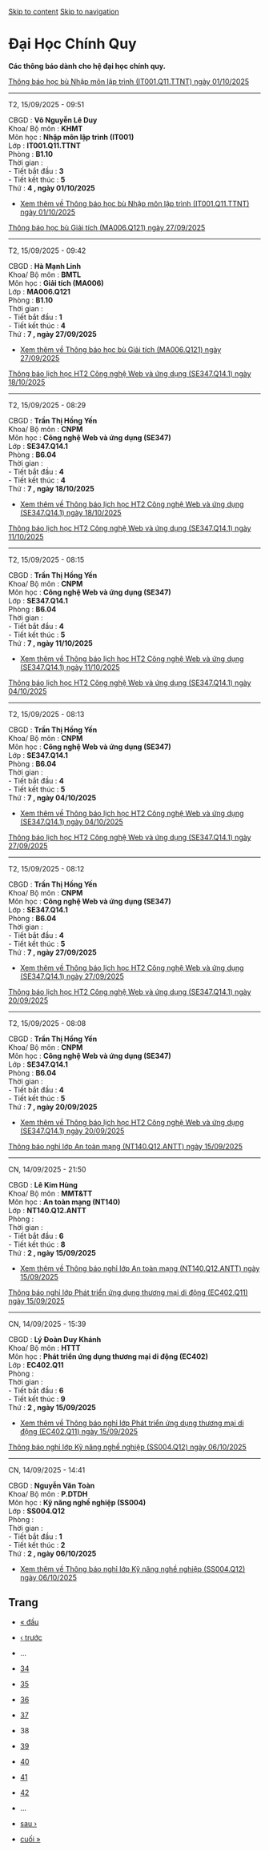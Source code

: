 [Skip to content](https://daa.uit.edu.vn/thongbaochinhquy?page=37#main)
 [Skip to navigation](https://daa.uit.edu.vn/thongbaochinhquy?page=37#main-nav)

Đại Học Chính Quy
=================

**Các thông báo dành cho hệ đại học chính quy.**

[Thông báo học bù Nhập môn lập trình (IT001.Q11.TTNT) ngày 01/10/2025](https://daa.uit.edu.vn/node/36386)

----------------------------------------------------------------------------------------------------------

T2, 15/09/2025 - 09:51

CBGD : **Võ Nguyễn Lê Duy**  
Khoa/ Bộ môn : **KHMT**  
Môn học : **Nhập môn lập trình (IT001)**  
Lớp : **IT001.Q11.TTNT**  
Phòng : **B1.10**  
Thời gian :  
\- Tiết bắt đầu : **3**  
\- Tiết kết thúc : **5**  
Thứ : **4 , ngày 01/10/2025**

*   [Xem thêm về Thông báo học bù Nhập môn lập trình (IT001.Q11.TTNT) ngày 01/10/2025](https://daa.uit.edu.vn/node/36386 "Thông báo học bù Nhập môn lập trình (IT001.Q11.TTNT) ngày 01/10/2025")
    

[Thông báo học bù Giải tích (MA006.Q121) ngày 27/09/2025](https://daa.uit.edu.vn/node/36385)

---------------------------------------------------------------------------------------------

T2, 15/09/2025 - 09:42

CBGD : **Hà Mạnh Linh**  
Khoa/ Bộ môn : **BMTL**  
Môn học : **Giải tích (MA006)**  
Lớp : **MA006.Q121**  
Phòng : **B1.10**  
Thời gian :  
\- Tiết bắt đầu : **1**  
\- Tiết kết thúc : **4**  
Thứ : **7 , ngày 27/09/2025**

*   [Xem thêm về Thông báo học bù Giải tích (MA006.Q121) ngày 27/09/2025](https://daa.uit.edu.vn/node/36385 "Thông báo học bù Giải tích (MA006.Q121) ngày 27/09/2025")
    

[Thông báo lịch học HT2 Công nghệ Web và ứng dụng (SE347.Q14.1) ngày 18/10/2025](https://daa.uit.edu.vn/node/36384)

--------------------------------------------------------------------------------------------------------------------

T2, 15/09/2025 - 08:29

CBGD : **Trần Thị Hồng Yến**  
Khoa/ Bộ môn : **CNPM**  
Môn học : **Công nghệ Web và ứng dụng (SE347)**  
Lớp : **SE347.Q14.1**  
Phòng : **B6.04**  
Thời gian :  
\- Tiết bắt đầu : **4**  
\- Tiết kết thúc : **4**  
Thứ : **7 , ngày 18/10/2025**

*   [Xem thêm về Thông báo lịch học HT2 Công nghệ Web và ứng dụng (SE347.Q14.1) ngày 18/10/2025](https://daa.uit.edu.vn/node/36384 "Thông báo lịch học HT2 Công nghệ Web và ứng dụng (SE347.Q14.1) ngày 18/10/2025")
    

[Thông báo lịch học HT2 Công nghệ Web và ứng dụng (SE347.Q14.1) ngày 11/10/2025](https://daa.uit.edu.vn/node/36383)

--------------------------------------------------------------------------------------------------------------------

T2, 15/09/2025 - 08:15

CBGD : **Trần Thị Hồng Yến**  
Khoa/ Bộ môn : **CNPM**  
Môn học : **Công nghệ Web và ứng dụng (SE347)**  
Lớp : **SE347.Q14.1**  
Phòng : **B6.04**  
Thời gian :  
\- Tiết bắt đầu : **4**  
\- Tiết kết thúc : **5**  
Thứ : **7 , ngày 11/10/2025**

*   [Xem thêm về Thông báo lịch học HT2 Công nghệ Web và ứng dụng (SE347.Q14.1) ngày 11/10/2025](https://daa.uit.edu.vn/node/36383 "Thông báo lịch học HT2 Công nghệ Web và ứng dụng (SE347.Q14.1) ngày 11/10/2025")
    

[Thông báo lịch học HT2 Công nghệ Web và ứng dụng (SE347.Q14.1) ngày 04/10/2025](https://daa.uit.edu.vn/node/36382)

--------------------------------------------------------------------------------------------------------------------

T2, 15/09/2025 - 08:13

CBGD : **Trần Thị Hồng Yến**  
Khoa/ Bộ môn : **CNPM**  
Môn học : **Công nghệ Web và ứng dụng (SE347)**  
Lớp : **SE347.Q14.1**  
Phòng : **B6.04**  
Thời gian :  
\- Tiết bắt đầu : **4**  
\- Tiết kết thúc : **5**  
Thứ : **7 , ngày 04/10/2025**

*   [Xem thêm về Thông báo lịch học HT2 Công nghệ Web và ứng dụng (SE347.Q14.1) ngày 04/10/2025](https://daa.uit.edu.vn/node/36382 "Thông báo lịch học HT2 Công nghệ Web và ứng dụng (SE347.Q14.1) ngày 04/10/2025")
    

[Thông báo lịch học HT2 Công nghệ Web và ứng dụng (SE347.Q14.1) ngày 27/09/2025](https://daa.uit.edu.vn/node/36381)

--------------------------------------------------------------------------------------------------------------------

T2, 15/09/2025 - 08:12

CBGD : **Trần Thị Hồng Yến**  
Khoa/ Bộ môn : **CNPM**  
Môn học : **Công nghệ Web và ứng dụng (SE347)**  
Lớp : **SE347.Q14.1**  
Phòng : **B6.04**  
Thời gian :  
\- Tiết bắt đầu : **4**  
\- Tiết kết thúc : **5**  
Thứ : **7 , ngày 27/09/2025**

*   [Xem thêm về Thông báo lịch học HT2 Công nghệ Web và ứng dụng (SE347.Q14.1) ngày 27/09/2025](https://daa.uit.edu.vn/node/36381 "Thông báo lịch học HT2 Công nghệ Web và ứng dụng (SE347.Q14.1) ngày 27/09/2025")
    

[Thông báo lịch học HT2 Công nghệ Web và ứng dụng (SE347.Q14.1) ngày 20/09/2025](https://daa.uit.edu.vn/node/36380)

--------------------------------------------------------------------------------------------------------------------

T2, 15/09/2025 - 08:08

CBGD : **Trần Thị Hồng Yến**  
Khoa/ Bộ môn : **CNPM**  
Môn học : **Công nghệ Web và ứng dụng (SE347)**  
Lớp : **SE347.Q14.1**  
Phòng : **B6.04**  
Thời gian :  
\- Tiết bắt đầu : **4**  
\- Tiết kết thúc : **5**  
Thứ : **7 , ngày 20/09/2025**

*   [Xem thêm về Thông báo lịch học HT2 Công nghệ Web và ứng dụng (SE347.Q14.1) ngày 20/09/2025](https://daa.uit.edu.vn/node/36380 "Thông báo lịch học HT2 Công nghệ Web và ứng dụng (SE347.Q14.1) ngày 20/09/2025")
    

[Thông báo nghỉ lớp An toàn mạng (NT140.Q12.ANTT) ngày 15/09/2025](https://daa.uit.edu.vn/node/36379)

------------------------------------------------------------------------------------------------------

CN, 14/09/2025 - 21:50

CBGD : **Lê Kim Hùng**  
Khoa/ Bộ môn : **MMT&TT**  
Môn học : **An toàn mạng (NT140)**  
Lớp : **NT140.Q12.ANTT**  
Phòng :  
Thời gian :  
\- Tiết bắt đầu : **6**  
\- Tiết kết thúc : **8**  
Thứ : **2 , ngày 15/09/2025**

*   [Xem thêm về Thông báo nghỉ lớp An toàn mạng (NT140.Q12.ANTT) ngày 15/09/2025](https://daa.uit.edu.vn/node/36379 "Thông báo nghỉ lớp An toàn mạng (NT140.Q12.ANTT) ngày 15/09/2025")
    

[Thông báo nghỉ lớp Phát triển ứng dụng thương mại di động (EC402.Q11) ngày 15/09/2025](https://daa.uit.edu.vn/node/36378)

---------------------------------------------------------------------------------------------------------------------------

CN, 14/09/2025 - 15:39

CBGD : **Lý Đoàn Duy Khánh**  
Khoa/ Bộ môn : **HTTT**  
Môn học : **Phát triển ứng dụng thương mại di động (EC402)**  
Lớp : **EC402.Q11**  
Phòng :  
Thời gian :  
\- Tiết bắt đầu : **6**  
\- Tiết kết thúc : **9**  
Thứ : **2 , ngày 15/09/2025**

*   [Xem thêm về Thông báo nghỉ lớp Phát triển ứng dụng thương mại di động (EC402.Q11) ngày 15/09/2025](https://daa.uit.edu.vn/node/36378 "Thông báo nghỉ lớp Phát triển ứng dụng thương mại di động (EC402.Q11) ngày 15/09/2025")
    

[Thông báo nghỉ lớp Kỹ năng nghề nghiệp (SS004.Q12) ngày 06/10/2025](https://daa.uit.edu.vn/node/36377)

--------------------------------------------------------------------------------------------------------

CN, 14/09/2025 - 14:41

CBGD : **Nguyễn Văn Toàn**  
Khoa/ Bộ môn : **P.DTDH**  
Môn học : **Kỹ năng nghề nghiệp (SS004)**  
Lớp : **SS004.Q12**  
Phòng :  
Thời gian :  
\- Tiết bắt đầu : **1**  
\- Tiết kết thúc : **2**  
Thứ : **2 , ngày 06/10/2025**

*   [Xem thêm về Thông báo nghỉ lớp Kỹ năng nghề nghiệp (SS004.Q12) ngày 06/10/2025](https://daa.uit.edu.vn/node/36377 "Thông báo nghỉ lớp Kỹ năng nghề nghiệp (SS004.Q12) ngày 06/10/2025")
    

Trang
-----

*   [« đầu](https://daa.uit.edu.vn/thongbaochinhquy "Đến trang đầu tiên")
    
*   [‹ trước](https://daa.uit.edu.vn/thongbaochinhquy?page=36 "Đến trang kế trước")
    
*   …
*   [34](https://daa.uit.edu.vn/thongbaochinhquy?page=33 "Đến trang 34")
    
*   [35](https://daa.uit.edu.vn/thongbaochinhquy?page=34 "Đến trang 35")
    
*   [36](https://daa.uit.edu.vn/thongbaochinhquy?page=35 "Đến trang 36")
    
*   [37](https://daa.uit.edu.vn/thongbaochinhquy?page=36 "Đến trang 37")
    
*   38
*   [39](https://daa.uit.edu.vn/thongbaochinhquy?page=38 "Đến trang 39")
    
*   [40](https://daa.uit.edu.vn/thongbaochinhquy?page=39 "Đến trang 40")
    
*   [41](https://daa.uit.edu.vn/thongbaochinhquy?page=40 "Đến trang 41")
    
*   [42](https://daa.uit.edu.vn/thongbaochinhquy?page=41 "Đến trang 42")
    
*   …
*   [sau ›](https://daa.uit.edu.vn/thongbaochinhquy?page=38 "Đến trang kế sau")
    
*   [cuối »](https://daa.uit.edu.vn/thongbaochinhquy?page=1907 "Đến trang cuối cùng")